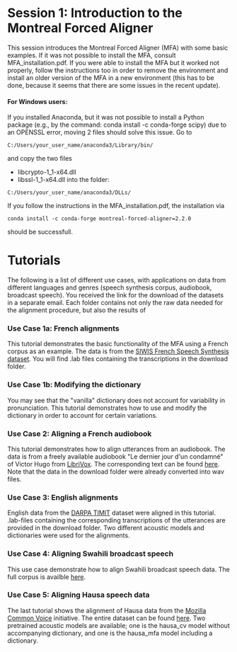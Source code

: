 # Session 1: Introduction to the Montreal Forced Aligner
This session introduces the Montreal Forced Aligner (MFA) with some basic examples. If it was not possible to install the MFA, consult MFA_installation.pdf. If you were able to install the MFA but it worked not properly, follow the instructions too in order to remove the environment and install an older version of the MFA in a new environment (this has to be done, because it seems that there are some issues in the recent update).

#### For Windows users:
If you installed Anaconda, but it was not possible to install a Python package (e.g., by the command: conda install -c conda-forge scipy) due to an OPENSSL error, moving 2 files should solve this issue.
Go to
```
C:/Users/your_user_name/anaconda3/Library/bin/
```
and copy the two files
- libcrypto-1_1-x64.dll
- libssl-1_1-x64.dll
into the folder:
```
C:/Users/your_user_name/anaconda3/DLLs/
```
If you follow the instructions in the MFA_installation.pdf, the installation via
```
conda install -c conda-forge montreal-forced-aligner=2.2.0
```
should be successfull.

# Tutorials
The following is a list of different use cases, with applications on data from different languages and genres (speech synthesis corpus, audiobook, broadcast speech). You received the link for the download of the datasets in a separate email. Each folder contains not only the raw data needed for the alignment procedure, but also the results of

### Use Case 1a: French alignments
This tutorial demonstrates the basic functionality of the MFA using a French corpus as an example. The data is from the [SIWIS French Speech Synthesis dataset](https://datashare.ed.ac.uk/handle/10283/2353). You will find .lab files containing the transcriptions in the download folder.
### Use Case 1b: Modifying the dictionary
You may see that the "vanilla" dictionary does not account for variability in pronunciation. This tutorial demonstrates how to use and modify the dictionary in order to account for certain variations.
### Use Case 2: Aligning a French audiobook
This tutorial demonstrates how to align utterances from an audiobook. The data is from a freely available audiobook "Le dernier jour d'un condamné" of Victor Hugo from [LibriVox](https://librivox.org/le-dernier-jour-by-victor-hugo/). The corresponding text can be found [here](https://fr.wikisource.org/wiki/Le_Dernier_Jour_d%E2%80%99un_Condamn%C3%A9/01). Note that the data in the download folder were already converted into wav files.
### Use Case 3: English alignments
English data from the [DARPA TIMIT](https://www.kaggle.com/datasets/mfekadu/darpa-timit-acousticphonetic-continuous-speech) dataset were aligned in this tutorial. .lab-files containing the corresponding transcriptions of the utterances are provided in the download folder. Two different acoustic models and dictionaries were used for the alignments.
### Use Case 4: Aligning Swahili broadcast speech
This use case demonstrate how to align Swahili broadcast speech data. The full corpus is availble [here](http://openslr.org/25/).

### Use Case 5: Aligning Hausa speech data
The last tutorial shows the alignment of Hausa data from the [Mozilla Common Voice](https://commonvoice.mozilla.org/) initiative. The entire dataset can be found [here](https://www.africanvoices.tech/language/hau). Two pretrained acoustic models are available; one is the hausa_cv model without accompanying dictionary, and one is the hausa_mfa model including a dictionary.
